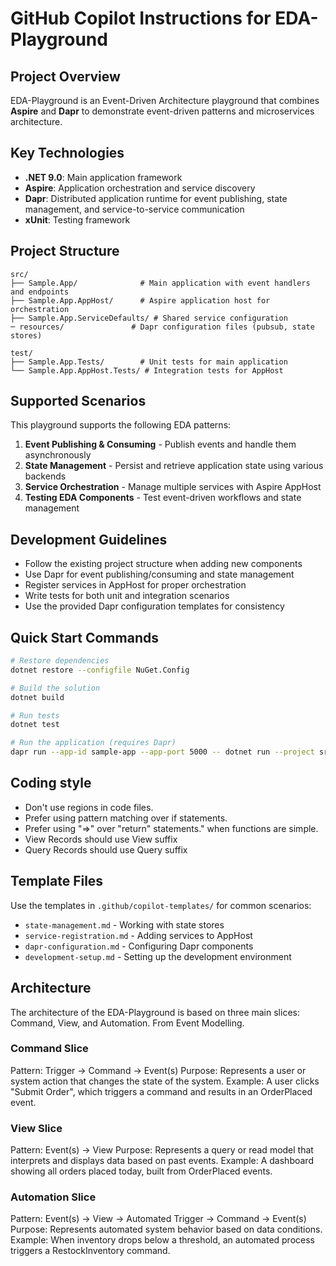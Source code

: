 # GitHub Copilot Instructions for EDA-Playground

## Project Overview

EDA-Playground is an Event-Driven Architecture playground that combines **Aspire** and **Dapr** to demonstrate event-driven patterns and microservices architecture.

## Key Technologies

- **.NET 9.0**: Main application framework
- **Aspire**: Application orchestration and service discovery
- **Dapr**: Distributed application runtime for event publishing, state management, and service-to-service communication
- **xUnit**: Testing framework

## Project Structure

```
src/
├── Sample.App/              # Main application with event handlers and endpoints
├── Sample.App.AppHost/      # Aspire application host for orchestration
├── Sample.App.ServiceDefaults/ # Shared service configuration
─ resources/               # Dapr configuration files (pubsub, state stores)

test/
├── Sample.App.Tests/        # Unit tests for main application
└── Sample.App.AppHost.Tests/ # Integration tests for AppHost
```

## Supported Scenarios

This playground supports the following EDA patterns:

1. **Event Publishing & Consuming** - Publish events and handle them asynchronously
2. **State Management** - Persist and retrieve application state using various backends
3. **Service Orchestration** - Manage multiple services with Aspire AppHost
4. **Testing EDA Components** - Test event-driven workflows and state management

## Development Guidelines

- Follow the existing project structure when adding new components
- Use Dapr for event publishing/consuming and state management
- Register services in AppHost for proper orchestration
- Write tests for both unit and integration scenarios
- Use the provided Dapr configuration templates for consistency

## Quick Start Commands

```bash
# Restore dependencies
dotnet restore --configfile NuGet.Config

# Build the solution
dotnet build

# Run tests
dotnet test

# Run the application (requires Dapr)
dapr run --app-id sample-app --app-port 5000 -- dotnet run --project src/Sample.App
```

## Coding style

- Don't use regions in code files.
- Prefer using pattern matching over if statements.
- Prefer using "=>" over "return" statements." when functions are simple.
- View Records should use View suffix
- Query Records should use Query suffix

## Template Files

Use the templates in `.github/copilot-templates/` for common scenarios:

- `state-management.md` - Working with state stores
- `service-registration.md` - Adding services to AppHost
- `dapr-configuration.md` - Configuring Dapr components
- `development-setup.md` - Setting up the development environment

## Architecture

The architecture of the EDA-Playground is based on three main slices: Command, View, and Automation. From Event Modelling.

### Command Slice

Pattern: Trigger → Command → Event(s)
Purpose: Represents a user or system action that changes the state of the system.
Example: A user clicks "Submit Order", which triggers a command and results in an OrderPlaced event.

### View Slice

Pattern: Event(s) → View
Purpose: Represents a query or read model that interprets and displays data based on past events.
Example: A dashboard showing all orders placed today, built from OrderPlaced events.

### Automation Slice

Pattern: Event(s) → View → Automated Trigger → Command → Event(s)
Purpose: Represents automated system behavior based on data conditions.
Example: When inventory drops below a threshold, an automated process triggers a RestockInventory command.